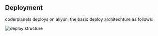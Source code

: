 
## Deployment

coderplanets deploys on aliyun, the basic deploy architechture as follows:

![deploy structure](https://github.com/mydearxym/mastani_server/blob/dev/docs/snapshots/deployment.png)

